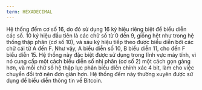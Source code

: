 ```yaml
---
term: HEXADECIMAL
---
```


Hệ thống đếm cơ số 16, do đó sử dụng 16 ký hiệu riêng biệt để biểu diễn các số. 10 ký hiệu đầu tiên là các chữ số từ 0 đến 9, giống hệt như trong hệ thống thập phân (cơ số 10), và sáu ký hiệu tiếp theo được biểu diễn bởi các chữ cái từ A đến F. Như vậy, A biểu diễn số 10, B biểu diễn 11, cho đến F biểu diễn 15. Hệ thống này đặc biệt được sử dụng trong lĩnh vực máy tính, vì nó cung cấp một cách biểu diễn số nhị phân (cơ số 2) một cách gọn gàng hơn, và mỗi chữ số hệ thập lục phân biểu diễn chính xác 4 bit, làm cho việc chuyển đổi trở nên đơn giản hơn. Hệ thống đếm này thường xuyên được sử dụng để biểu diễn thông tin về Bitcoin.